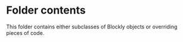 # Folder contents

This folder contains either subclasses of Blockly objects or overriding pieces of code.
